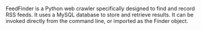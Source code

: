 FeedFinder is a Python web crawler specifically designed to find and record RSS feeds. It uses a MySQL database to store and retrieve results. It can be invoked directly from the command line, or imported as the Finder object. 